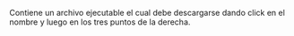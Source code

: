 Contiene un archivo ejecutable el cual debe descargarse dando click en el nombre y luego en los tres puntos de la derecha.
